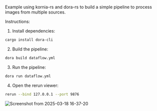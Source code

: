 Example using kornia-rs and dora-rs to build a simple pipeline to process images from multiple sources.

Instructions:

1. Install dependencies:

```bash
cargo install dora-cli
```

2. Build the pipeline:

```bash
dora build dataflow.yml
```

3. Run the pipeline:

```bash
dora run dataflow.yml
```

4. Open the rerun viewer:

```bash
rerun --bind 127.0.0.1 --port 9876
```
![Screenshot from 2025-03-18 16-37-20](https://github.com/user-attachments/assets/e1372851-7ba3-4890-a98e-703855cfe304)
